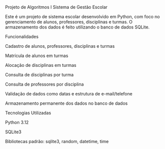 Projeto de Algoritmos I
Sistema de Gestão Escolar

Este é um projeto de sistema escolar desenvolvido em Python, com foco no gerenciamento de alunos, professores, disciplinas e turmas. O armazenamento dos dados é feito utilizando o banco de dados SQLite.

Funcionalidades

Cadastro de alunos, professores, disciplinas e turmas

Matrícula de alunos em turmas

Alocação de disciplinas em turmas

Consulta de disciplinas por turma

Consulta de professores por disciplina

Validação de dados como datas e estrutura de e-mail/telefone

Armazenamento permanente dos dados no banco de dados


Tecnologias Utilizadas

Python 3.12

SQLite3

Bibliotecas padrão: sqlite3, random, datetime, time
